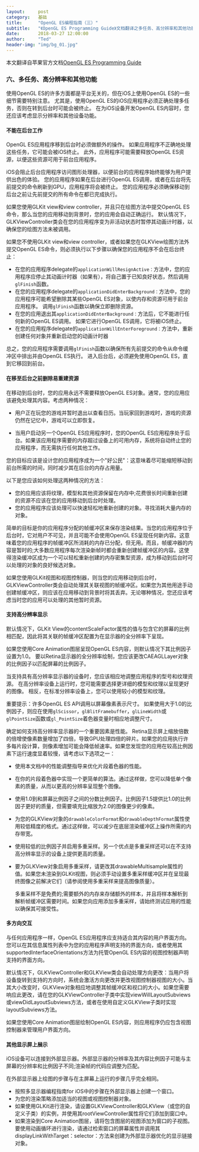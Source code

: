```yaml
---
layout:     post
category:   基础
title:      "OpenGL ES编程指南（三）"
subtitle:   "《OpenGL ES Programming Guide》文档翻译之多任务、高分辨率和其他功能"
date:       2018-03-27 12:00:00
author:     "Ted"
header-img: "img/bg_01.jpg"
---
```


本文翻译自苹果官方文档[OpenGL ES Programming Guide](https://developer.apple.com/library/content/documentation/3DDrawing/Conceptual/OpenGLES_ProgrammingGuide/Introduction/Introduction.html#//apple_ref/doc/uid/TP40008793-CH1-SW1)

### 六、多任务、高分辨率和其他功能

使用OpenGL ES的许多方面都是平台无关的，但在iOS上使用OpenGL ES的一些细节需要特别注意。 尤其是，使用OpenGL ES的iOS应用程序必须正确处理多任务，否则在转到后台时可能会被终止。 在为iOS设备开发OpenGL ES内容时，您还应该考虑显示分辨率和其他设备功能。

#### 不能在后台工作

OpenGL ES应用程序移到后台时必须做额外的操作。 如果应用程序不正确地处理这些任务，它可能会被iOS终止。 此外，应用程序可能需要释放OpenGL ES资源，以便这些资源可用于前台应用程序。

 iOS会阻止后台应用程序访问图形处理器，以便前台的应用程序始终能够为用户提供出色的体验。 您的应用程序如果在后台进行OpenGL ES调用，或者在后台将先前提交的命令刷新到GPU，应用程序将会被终止。 您的应用程序必须确保移动到后台之前让先前提交的所有命令在都已完成执行。

如果您使用GLKit view和view controller，并且只在绘图方法中提交OpenGL ES命令，那么当您的应用移动到背景时，您的应用会自动正确运行。 默认情况下，GLKViewController类会在您的应用程序变为非活动状态时暂停其动画计时器，以确保您的绘图方法未被调用。

如果您不使用GLKit view和view controller，或者如果您在GLKView绘图方法外提交OpenGL ES命令，则必须执行以下步骤以确保您的应用程序不会在后台终止：

- 在您的应用程序delegate的`applicationWillResignActive：`方法中，您的应用程序应停止其动画计时器（如果有），将自己置于已知良好状态，然后调用`glFinish`函数。
- 在您的应用程序delegate的`applicationDidEnterBackground：`方法中，您的应用程序可能希望删除其某些OpenGL ES对象，以使内存和资源可用于前台应用程序。 调用`glFinish`函数以确保立即删除资源。
- 在您的应用退出其`applicationDidEnterBackground：`方法后，它不能进行任何新的OpenGL ES调用。 如果它进行OpenGL ES调用，它将被iOS终止。
- 在您的应用程序delegate的`applicationWillEnterForeground：`方法中，重新创建任何对象并重新启动您的动画计时器

总之，您的应用程序需要调用`glFinish`函数以确保所有先前提交的命令从命令缓冲区中排出并由OpenGL ES执行。 进入后台后，必须避免使用OpenGL ES，直到它移回到前台。

#### 在移至后台之前删除易重建资源

在移动到后台时，您的应用永远不需要释放OpenGL ES对象。通常，您的应用应该避免处理其内容。考虑两种情况：

- 用户正在玩您的游戏并暂时退出以查看日历。当玩家回到游戏时，游戏的资源仍然在记忆中，游戏可以立即恢复。

- 当用户启动另一个OpenGL ES应用程序时，您的OpenGL ES应用程序处于后台。如果该应用程序需要的内存超过设备上的可用内存，系统将自动终止您的应用程序，而无需执行任何其他工作。

您的目标应该是设计您的应用程序成为一个"好公民"：这意味着尽可能缩短移动到前台所需的时间，同时减少其在后台的内存占用量。

以下是您应该如何处理这两种情况的方法：

- 您的应用应该将纹理，模型和其他资源保留在内存中;花费很长时间重新创建的资源不应该在您的应用移动到后台时处理。
- 您的应用程序应该处理可以快速轻松地重新创建的对象。寻找消耗大量内存的对象。

简单的目标是你的应用程序分配的帧缓冲区来保存渲染结果。当您的应用程序位于后台时，它对用户不可见，并且可能不会使用OpenGL ES呈现任何新内容。这意味着您的应用程序的帧缓冲区所消耗的内存已分配，但无用。而且，帧缓冲器的内容是暂时的;大多数应用程序每次渲染新帧时都会重新创建帧缓冲区的内容。这使得渲染缓冲区成为一个可以轻松重新创建的内存密集型资源，成为移动到后台时可以处理的对象的良好候选对象。

如果您使用GLKit视图和视图控制器，则当您的应用移动到后台时，GLKViewController类会自动处理其关联视图的帧缓冲区。如果您为其他用途手动创建帧缓冲区，则应该在应用移动到背景时将其丢弃。无论哪种情况，您还应该考虑当时您的应用可以处理的其他暂时资源。

#### 支持高分辨率显示

默认情况下，GLKit View的contentScaleFactor属性的值与包含它的屏幕的比例相匹配，因此将其关联的帧缓冲区配置为在显示器的全分辨率下呈现。 

如果您使用Core Animation图层呈现OpenGL ES内容，则默认情况下其比例因子设置为1.0。 要以Retina显示器的全分辨率绘制，您应该更改CAEAGLLayer对象的比例因子以匹配屏幕的比例因子。

当支持具有高分辨率显示器的设备时，您应该相应地调整应用程序的型号和纹理资源。 在高分辨率设备上运行时，您可能需要选择更详细的模型和纹理以呈现更好的图像。 相反，在标准分辨率设备上，您可以使用较小的模型和纹理。

重要提示：许多OpenGL ES API调用以屏幕像素表示尺寸。 如果使用大于1.0的比例因子，则应在使用`glScissor`，`glBlitFramebuffer`，`glLineWidth`或`glPointSize`函数或`gl_PointSize`着色器变量时相应地调整尺寸。

确定如何支持高分辨率显示器的一个重要因素是性能。 Retina显示屏上缩放倍数的倍增使像素数量增加了四倍，导致GPU处理四倍的碎片。如果您的应用执行许多每片段计算，则像素增加可能会降低帧速率。如果您发现您的应用在较高比例因素下运行速度显着较慢，请考虑以下选项之一：

- 使用本文档中的性能调整指导来优化片段着色器的性能。

- 在你的片段着色器中实现一个更简单的算法。通过这样做，您可以降低单个像素的质量，从而以更高的分辨率呈现整个图像。

- 使用1.0到和屏幕比例因子之间的分数比例因子。比例因子1.5提供比1.0的比例因子更好的质量，但需要填充比缩放为2.0的图像更少的像素。

- 为您的GLKView对象的`drawableColorFormat`和`drawableDepthFormat`属性使用较低精度的格式。通过这样做，可以减少在底层渲染缓冲区上操作所需的内存带宽。

- 使用较低的比例因子并启用多重采样。另一个优点是多重采样还可以在不支持高分辨率显示的设备上提供更高的质量。

- 要为GLKView对象启用多重采样，请更改其drawableMultisample属性的值。如果您未渲染到GLKit视图，则必须手动设置多重采样缓冲区并在呈现最终图像之前解决它们（请参阅使用多重采样来提高图像质量）。

  多重采样不是免费的;需要额外的内存来存储额外的样本，并且将样本解析到解析帧缓冲区需要时间。如果您向应用添加多重采样，请始终测试应用的性能以确保其可接受性。

#### 多方向交互

与任何应用程序一样，OpenGL ES应用程序应支持适合其内容的用户界面方向。您可以在其信息属性列表中为您的应用程序声明支持的界面方向，或者使用其supportedInterfaceOrientations方法为托管OpenGL ES内容的视图控制器声明支持的界面方向。 

默认情况下，GLKViewController和GLKView类会自动处理方向更改：当用户将设备旋转到支持的方向时，系统会激活方向更改并更改视图控制器视图的大小。当其大小改变时，GLKView对象相应地调整其帧缓冲区和视口的大小。如果您需要响应此更改，请在您的GLKViewController子类中实现viewWillLayoutSubviews或viewDidLayoutSubviews方法，或者在使用自定义GLKView子类时实现layoutSubviews方法。

如果您使用Core Animation图层绘制OpenGL ES内容，则应用程序仍应包含视图控制器来管理用户界面方向。

#### 其他显示屏上展示

iOS设备可以连接到外部显示器。外部显示器的分辨率及其内容比例因子可能与主屏幕的分辨率和比例因子不同;渲染帧的代码应调整为匹配。

在外部显示器上绘图的步骤与在主屏幕上运行的步骤几乎完全相同。

- 按照多显示器编程指南for iOS中的步骤在外部显示器上创建一个窗口。
- 为您的渲染策略添加适当的视图或视图控制器对象。
- 如果使用GLKit进行渲染，请设置GLKViewController和GLKView（或您的自定义子类）的实例，并使用其rootViewController属性将它们添加到窗口中。
- 如果渲染到Core Animation图层，请将包含图层的视图添加为窗口的子视图。要使用动画循环进行渲染，请通过检索窗口的屏幕属性并调用其displayLinkWithTarget：selector：方法来创建为外部显示器优化的显示链接对象。